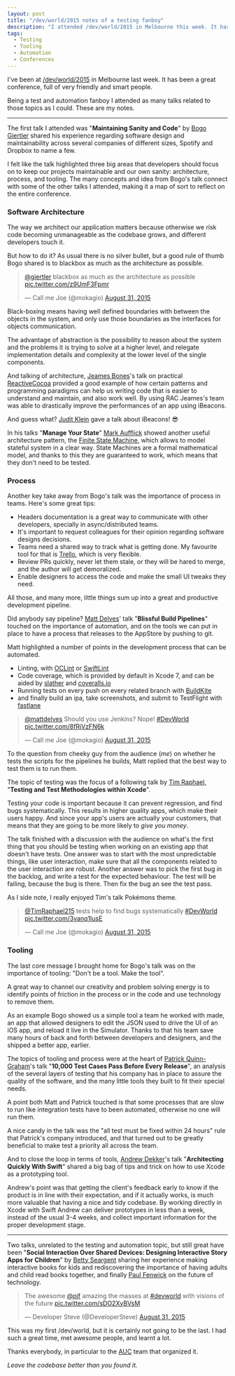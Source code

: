 ```yaml
---
layout: post
title: "/dev/world/2015 notes of a testing fanboy"
description: "I attended /dev/world/2015 in Melbourne this week. It has been a great conference, full of very friendly and smart people. Being a test and automation fanboy I attended as many talks related to that topic as I could. These are my notes."
tags:
  - Testing
  - Tooling
  - Automation
  - Conferences
---
```


I've been at [/dev/world/2015](http://2015.devworld.com.au/) in Melbourne last week. It has been a great conference, full of very friendly and smart people.

Being a test and automation fanboy I attended as many talks related to those topics as I could. These are my notes.

---

The first talk I attended was "**Maintaining Sanity and Code**" by [Bogo Giertler](https://twitter.com/giertler) shared his experience regarding software design and maintainability across several companies of different sizes, Spotify and Dropbox to name a few.

I felt like the talk highlighted three big areas that developers should focus on to keep our projects maintainable and our own sanity: architecture, process, and tooling. The many concepts and idea from Bogo's talk connect with some of the other talks I attended, making it a map of sort to reflect on the entire conference.

### Software Architecture

The way we architect our application matters because otherwise we risk code becoming unmanageable as the codebase grows, and different developers touch it.

But how to do it? As usual there is no silver bullet, but a good rule of thumb Bogo shared is to blackbox as much as the architecture as possible.

<blockquote class="twitter-tweet" lang="en"><p lang="en" dir="ltr"><a href="https://twitter.com/giertler">@giertler</a> blackbox as much as the architecture as possible <a href="http://t.co/z9UmF3Fpmr">pic.twitter.com/z9UmF3Fpmr</a></p>&mdash; Call me Joe (@mokagio) <a href="https://twitter.com/mokagio/status/638147910840922112">August 31, 2015</a></blockquote>
<script async src="//platform.twitter.com/widgets.js" charset="utf-8"></script>

Black-boxing means having well defined boundaries with between the objects in the system, and only use those boundaries as the interfaces for objects communication.

The advantage of abstraction is the possibility to reason about the system and the problems it is trying to solve at a higher level, and relegate implementation details and complexity at the lower level of the single components.

And talking of architecture, [Jeames Bones](https://twitter.com/jeamesbone)'s talk on practical [ReactiveCocoa](https://github.com/ReactiveCocoa/ReactiveCocoa) provided a good example of how certain patterns and programming paradigms can help us writing code that is easier to understand and maintain, and also work well. By using RAC Jeames's team was able to drastically improve the performances of an app using iBeacons.

And guess what? [Judit Klein](https://twitter.com/JuditK) gave a talk about iBeacons! 😎

In his talks "**Manage Your State**" [Mark Aufflick](https://twitter.com/mark_sabbatical) showed another useful architecture pattern, the [Finite State Machine](https://en.wikipedia.org/wiki/Finite-state_machine), which allows to model stateful system in a clear way. State Machines are a formal mathematical model, and thanks to this they are guaranteed to work, which means that they don't need to be tested.

### Process

Another key take away from Bogo's talk was the importance of process in teams. Here's some great tips:

* Headers documentation is a great way to communicate with other developers, specially in async/distributed teams.
* It's important to request colleagues for their opinion regarding software designs decisions.
* Teams need a shared way to track what is getting done. My favourite tool for that is [Trello](https://trello.com), which is very flexible.
* Review PRs quickly, never let them stale, or they will be hared to merge, and the author will get demoralized.
* Enable designers to access the code and make the small UI tweaks they need.

All those, and many more, little things sum up into a great and productive development pipeline.

Did anybody say pipeline? [Matt Delves](https://twitter.com/mattdelves)' talk "**Blissful Build Pipelines**" touched on the importance of automation, and on the tools we can put in place to have a process that releases to the AppStore by pushing to git.

Matt highlighted a number of points in the development process that can be automated.

* Linting, with [OCLint](http://oclint.org/) or [SwiftLint](https://github.com/realm/SwiftLint)
* Code coverage, which is provided by default in Xcode 7, and can be aided by [slather](https://github.com/venmo/slather) and [coveralls.io](https://coveralls.io/)
* Running tests on every push on every related branch with [BuildKite](https://buildkite.com/)
* and finally build an ipa, take screenshots, and submit to TestFlight with [fastlane](https://fastlane.tools/)

<blockquote class="twitter-tweet" lang="en"><p lang="en" dir="ltr"><a href="https://twitter.com/mattdelves">@mattdelves</a> Should you use Jenkins? Nope! <a href="https://twitter.com/hashtag/DevWorld?src=hash">#DevWorld</a> <a href="http://t.co/8fRjVzFN6k">pic.twitter.com/8fRjVzFN6k</a></p>&mdash; Call me Joe (@mokagio) <a href="https://twitter.com/mokagio/status/638156898508800000">August 31, 2015</a></blockquote>
<script async src="//platform.twitter.com/widgets.js" charset="utf-8"></script>

To the question from cheeky guy from the audience (_me_) on whether he tests the scripts for the pipelines he builds, Matt replied that the best way to test them is to run them.

The topic of testing was the focus of a following talk by [Tim Raphael](https://twitter.com/TimRaphael215), "**Testing and Test Methodologies within Xcode**".

Testing your code is important because it can prevent regression, and find bugs systematically. This results in higher quality apps, which make their users happy. And since your app's users are actually your customers, that means that they are going to be more likely to _give you money_.

The talk finished with a discussion with the audience on what's the first thing that you should be testing when working on an existing app that doesn't have tests. One answer was to start with the most unpredictable things, like user interaction, make sure that all the components related to the user interaction are robust. Another answer was to pick the first bug in the backlog, and write a test for the expected behaviour. The test will be failing, because the bug is there. Then fix the bug an see the test pass.

As I side note, I really enjoyed Tim's talk Pokémons theme.

<blockquote class="twitter-tweet" lang="en"><p lang="en" dir="ltr"><a href="https://twitter.com/TimRaphael215">@TimRaphael215</a> tests help to find bugs systematically <a href="https://twitter.com/hashtag/DevWorld?src=hash">#DevWorld</a> <a href="http://t.co/3vanq1IusE">pic.twitter.com/3vanq1IusE</a></p>&mdash; Call me Joe (@mokagio) <a href="https://twitter.com/mokagio/status/638203900416294913">August 31, 2015</a></blockquote>
<script async src="//platform.twitter.com/widgets.js" charset="utf-8"></script>

### Tooling

The last core message I brought home for Bogo's talk was on the importance of tooling: "Don't be a tool. Make the tool".

A great way to channel our creativity and problem solving energy is to identify points of friction in the process or in the code and use technology to remove them.

As an example Bogo showed us a simple tool a team he worked with made, an app that allowed designers to edit the JSON used to drive the UI of an iOS app, and reload it live in the Simulator. Thanks to that his team save many hours of back and forth between developers and designers, and the shipped a better app, earlier.

The topics of tooling and process were at the heart of [Patrick Quinn-Graham](https://twitter.com/thepatrick)'s talk "**10,000 Test Cases Pass Before Every Release**", an analysis of the several layers of testing that his company has in place to assure the quality of the software, and the many little tools they built to fit their special needs.

A point both Matt and Patrick touched is that some processes that are slow to run like integration tests have to been automated, otherwise no one will run them.

A nice candy in the talk was the "all test must be fixed within 24 hours" rule that Patrick's company introduced, and that turned out to be greatly beneficial to make test a priority all across the team.

And to close the loop in terms of tools, [Andrew Dekker](https://twitter.com/simultech)'s talk "**Architecting Quickly With Swift**" shared a big bag of tips and trick on how to use Xcode as a prototyping tool.

Andrew's point was that getting the client's feedback early to know if the product is in line with their expectation, and if it actually works, is much more valuable that having a nice and tidy codebase. By working directly in Xcode with Swift Andrew can deliver prototypes in less than a week, instead of the usual 3-4 weeks, and collect important information for the proper development stage.

---

Two talks, unrelated to the testing and automation topic, but still great have been "**Social Interaction Over Shared Devices: Designing Interactive Story Apps for Children**" by [Betty Seargent](https://twitter.com/BettySargeant) sharing her experience making interactive books for kids and rediscovering the importance of having adults and child read books together, and finally [Paul Fenwick](https://twitter.com/pjf) on the future of technology.

<blockquote class="twitter-tweet" lang="en"><p lang="en" dir="ltr">The awesome <a href="https://twitter.com/pjf">@pjf</a> amazing the masses at <a href="https://twitter.com/hashtag/devworld?src=hash">#devworld</a> with visions of the future <a href="http://t.co/sDO2XyBVsM">pic.twitter.com/sDO2XyBVsM</a></p>&mdash; Developer Steve (@DeveloperSteve) <a href="https://twitter.com/DeveloperSteve/status/638277229630193665">August 31, 2015</a></blockquote>
<script async src="//platform.twitter.com/widgets.js" charset="utf-8"></script>

This was my first /dev/world, but it is certainly not going to be the last. I had such a great time, met awesome people, and learnt a lot.

Thanks everybody, in particular to the [AUC](http://auc.edu.au/) team that organized it.

_Leave the codebase better than you found it._
